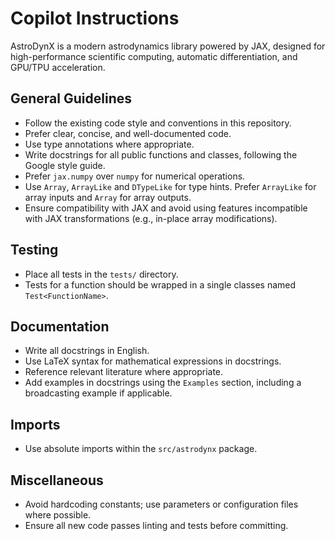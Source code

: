 # Copilot Instructions
AstroDynX is a modern astrodynamics library powered by JAX, designed for high-performance scientific computing, automatic differentiation, and GPU/TPU acceleration.

## General Guidelines
- Follow the existing code style and conventions in this repository.
- Prefer clear, concise, and well-documented code.
- Use type annotations where appropriate.
- Write docstrings for all public functions and classes, following the Google style guide.
- Prefer `jax.numpy` over `numpy` for numerical operations.
- Use `Array`, `ArrayLike` and `DTypeLike` for type hints. Prefer `ArrayLike` for array inputs and `Array` for array outputs.
- Ensure compatibility with JAX and avoid using features incompatible with JAX transformations (e.g., in-place array modifications).

## Testing
- Place all tests in the `tests/` directory.
- Tests for a function should be wrapped in a single classes named `Test<FunctionName>`.

## Documentation
- Write all docstrings in English.
- Use LaTeX syntax for mathematical expressions in docstrings.
- Reference relevant literature where appropriate.
- Add examples in docstrings using the `Examples` section, including a broadcasting example if applicable.

## Imports
- Use absolute imports within the `src/astrodynx` package.

## Miscellaneous
- Avoid hardcoding constants; use parameters or configuration files where possible.
- Ensure all new code passes linting and tests before committing.
